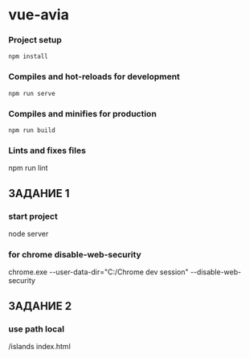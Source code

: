 # vue-avia

### Project setup
```
npm install
```
### Compiles and hot-reloads for development
```
npm run serve
```
### Compiles and minifies for production
```
npm run build
```
### Lints and fixes files
npm run lint

## ЗАДАНИЕ 1

### start project
node server
### for chrome disable-web-security
chrome.exe --user-data-dir="C:/Chrome dev session" --disable-web-security

## ЗАДАНИЕ 2

### use path local
/islands  index.html


